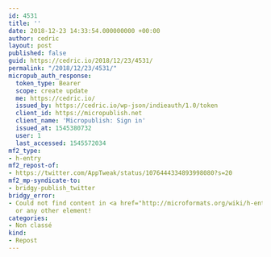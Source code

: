 ```yaml
---
id: 4531
title: ''
date: 2018-12-23 14:33:54.000000000 +00:00
author: cedric
layout: post
published: false
guid: https://cedric.io/2018/12/23/4531/
permalink: "/2018/12/23/4531/"
micropub_auth_response:
  token_type: Bearer
  scope: create update
  me: https://cedric.io/
  issued_by: https://cedric.io/wp-json/indieauth/1.0/token
  client_id: https://micropublish.net
  client_name: 'Micropublish: Sign in'
  issued_at: 1545380732
  user: 1
  last_accessed: 1545572034
mf2_type:
- h-entry
mf2_repost-of:
- https://twitter.com/AppTweak/status/1076444334893998080?s=20
mf2_mp-syndicate-to:
- bridgy-publish_twitter
bridgy_error:
- Could not find content in <a href="http://microformats.org/wiki/h-entry">h-entry</a>
  or any other element!
categories:
- Non classé
kind:
- Repost
---
```


